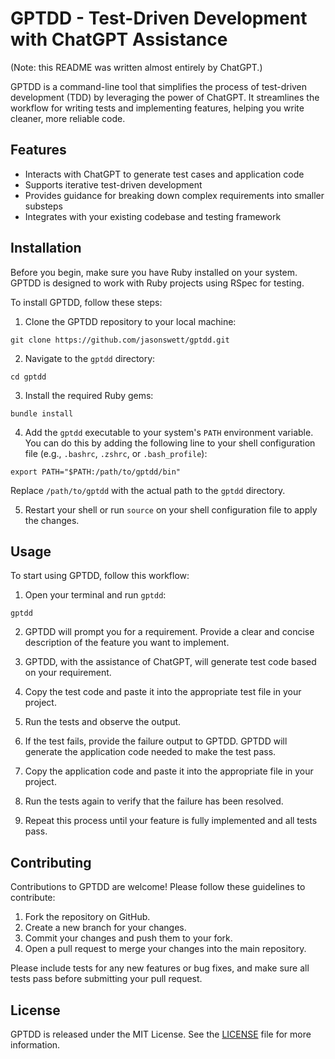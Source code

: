 # GPTDD - Test-Driven Development with ChatGPT Assistance

(Note: this README was written almost entirely by ChatGPT.)

GPTDD is a command-line tool that simplifies the process of test-driven development (TDD) by leveraging the power of ChatGPT. It streamlines the workflow for writing tests and implementing features, helping you write cleaner, more reliable code.

## Features

- Interacts with ChatGPT to generate test cases and application code
- Supports iterative test-driven development
- Provides guidance for breaking down complex requirements into smaller substeps
- Integrates with your existing codebase and testing framework

## Installation

Before you begin, make sure you have Ruby installed on your system. GPTDD is designed to work with Ruby projects using RSpec for testing.

To install GPTDD, follow these steps:

1. Clone the GPTDD repository to your local machine:

```
git clone https://github.com/jasonswett/gptdd.git
```

2. Navigate to the `gptdd` directory:

```
cd gptdd
```

3. Install the required Ruby gems:

```
bundle install
```

4. Add the `gptdd` executable to your system's `PATH` environment variable. You can do this by adding the following line to your shell configuration file (e.g., `.bashrc`, `.zshrc`, or `.bash_profile`):

```
export PATH="$PATH:/path/to/gptdd/bin"
```

Replace `/path/to/gptdd` with the actual path to the `gptdd` directory.

5. Restart your shell or run `source` on your shell configuration file to apply the changes.

## Usage

To start using GPTDD, follow this workflow:

1. Open your terminal and run `gptdd`:

```
gptdd
```

2. GPTDD will prompt you for a requirement. Provide a clear and concise description of the feature you want to implement.

3. GPTDD, with the assistance of ChatGPT, will generate test code based on your requirement.

4. Copy the test code and paste it into the appropriate test file in your project.

5. Run the tests and observe the output.

6. If the test fails, provide the failure output to GPTDD. GPTDD will generate the application code needed to make the test pass.

7. Copy the application code and paste it into the appropriate file in your project.

8. Run the tests again to verify that the failure has been resolved.

9. Repeat this process until your feature is fully implemented and all tests pass.

## Contributing

Contributions to GPTDD are welcome! Please follow these guidelines to contribute:

1. Fork the repository on GitHub.
2. Create a new branch for your changes.
3. Commit your changes and push them to your fork.
4. Open a pull request to merge your changes into the main repository.

Please include tests for any new features or bug fixes, and make sure all tests pass before submitting your pull request.

## License

GPTDD is released under the MIT License. See the [LICENSE](LICENSE) file for more information.
